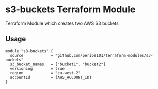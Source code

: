 # s3-buckets Terraform Module

Terraform Module which creates two AWS S3 buckets

## Usage

```hcl
module "s3-buckets" {
  source            = "github.com/perios101/terraform-modules/s3-buckets"
  s3_bucket_names   = ["bucket1", "bucket2"]
  versioning        = true
  region            = "eu-west-2"
  accountId         = {AWS_ACCOUNT_ID}
}
```
